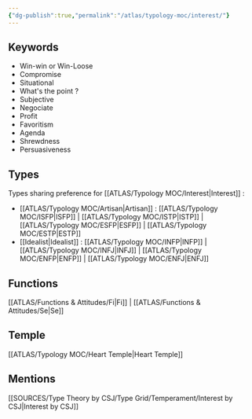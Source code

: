 ```yaml
---
{"dg-publish":true,"permalink":"/atlas/typology-moc/interest/"}
---
```



## Keywords
- Win-win or Win-Loose 
- Compromise
- Situational
- What's the point ? 
- Subjective
- Negociate
- Profit
- Favoritism
- Agenda
- Shrewdness
- Persuasiveness

## Types 
Types sharing preference for [[ATLAS/Typology MOC/Interest\|Interest]] : 
- [[ATLAS/Typology MOC/Artisan\|Artisan]] : [[ATLAS/Typology MOC/ISFP\|ISFP]] | [[ATLAS/Typology MOC/ISTP\|ISTP]] | [[ATLAS/Typology MOC/ESFP\|ESFP]] | [[ATLAS/Typology MOC/ESTP\|ESTP]]
- [[Idealist\|Idealist]] : [[ATLAS/Typology MOC/INFP\|INFP]] | [[ATLAS/Typology MOC/INFJ\|INFJ]] | [[ATLAS/Typology MOC/ENFP\|ENFP]] | [[ATLAS/Typology MOC/ENFJ\|ENFJ]] 

## Functions 
[[ATLAS/Functions & Attitudes/Fi\|Fi]] | [[ATLAS/Functions & Attitudes/Se\|Se]]

## Temple 
[[ATLAS/Typology MOC/Heart Temple\|Heart Temple]]

## Mentions
[[SOURCES/Type Theory by CSJ/Type Grid/Temperament/Interest by CSJ\|Interest by CSJ]]
